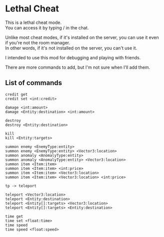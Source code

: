 # Lethal Cheat

This is a lethal cheat mode.\
You can access it by typing / in the chat.

Unlike most cheat modes, if it's installed on the server, you can use it even if you're not the room manager.\
In other words, if it's not installed on the server, you can't use it.

I intended to use this mod for debugging and playing with friends.

There are more commands to add, but I'm not sure when I'll add them.

## List of commands
```
credit get
credit set <int:credit>

damage <int:amount>
damage <Entity:destination> <int:amount>

destroy
destroy <Entity:destination>

kill
kill <Entity:targets>

summon enemy <EnemyType:entity>
summon enemy <EnemyType:entity> <Vector3:location>
summon anomaly <AnomalyType:entity>
summon anomaly <AnomalyType:entity> <Vector3:location>
summon item <Item:item>
summon item <Item:item> <int:price>
summon item <Item:item> <Vector3:location>
summon item <Item:item> <Vector3:location> <int:price>

tp -> teleport

teleport <Vector3:location>
teleport <Entity:destination>
teleport <Entity[]:targets> <Vector3:location>
teleport <Entity[]:targets> <Entity:destination>

time get
time set <float:time>
time speed
time speed <float:speed>
```